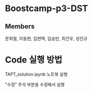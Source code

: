 # Boostcamp-p3-DST

## Members

문희철, 이동현, 임현택, 임승빈, 최건우, 성인규

# Code 실행 방법

TAPT_solution.ipynb 노트북 실행

"수정" 주석 부분을 수정해서 실행
